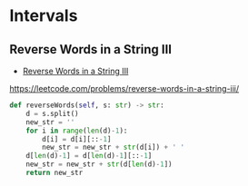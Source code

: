 # Intervals

## Reverse Words in a String III

+ [Reverse Words in a String III](#reverse-words-in-a-string-iii)

https://leetcode.com/problems/reverse-words-in-a-string-iii/

``` python
def reverseWords(self, s: str) -> str:
    d = s.split()
    new_str = ''
    for i in range(len(d)-1):
        d[i] = d[i][::-1]
        new_str = new_str + str(d[i]) + ' '
    d[len(d)-1] = d[len(d)-1][::-1]
    new_str = new_str + str(d[len(d)-1])
    return new_str
```
